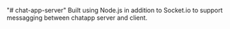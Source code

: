 "# chat-app-server" 
Built using Node.js in addition to Socket.io to support messagging between chatapp server and client.
